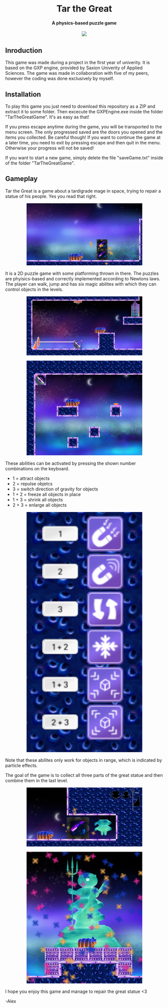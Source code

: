 <h1 align="center">
  Tar the Great
  <br>
</h1>

<h4 align="center">A physics-based puzzle game</h4>

<p align="center">
  <img src="./preview/ability_showcase.gif" width="369">
</p>

## Inroduction

This game was made during a project in the first year of univerity. It is based on the GXP engine, provided by Saxion Univerity of Applied Sciences.
The game was made in collaboration with five of my peers, however the coding was done exclusively by myself.

## Installation

To play this game you just need to download this repository as a ZIP and extract it to some folder. Then excecute the GXPEngine.exe inside the folder "TarTheGreatGame".
It's as easy as that!

If you press escape anytime during the game, you will be transported to the menu screen. The only progressed saved are the doors you opened and the items you collected.
Be careful though! If you want to continue the game at a later time, you need to exit by pressing escape and then quit in the menu. Otherwise your progress will not be saved!

If you want to start a new game, simply delete the file "saveGame.txt" inside of the folder "TarTheGreatGame".

## Gameplay

Tar the Great is a game about a tardigrade mage in space, trying to repair a statue of his people. Yes you read that right.

<p align="center">
  <img src="./preview/start.png" width="369">
</p>

It is a 2D puzzle game with some platforming thrown in there. The puzzles are phyisics-based and correctly implemented according to Newtons laws.
The player can walk, jump and has six magic abilites with which they can control objects in the levels.

<p align="center">
  <img src="./preview/riddle1.png" width="369">
</p>
<p align="center">
  <img src="./preview/riddle2.png" width="369">
</p>

These abilities can be activated by pressing the shown number combinations on the keyboard.

- 1 = attract objects
- 2 = repulse objetcs
- 3 = switch direction of gravity for objects
- 1 + 2 = freeze all objects in place
- 1 + 3 = shrink all objects
- 2 + 3 = enlarge all objects

<p align="center">
  <img src="./preview/abilities.png" width="369">
</p>

Note that these abilites only work for objects in range, which is indicated by particle effects.

The goal of the game is to collect all three parts of the great statue and then combine them in the last level.

<p align="center">
  <img src="./preview/collectible.png" width="369">
</p>
<p align="center">
  <img src="./preview/statue.png" width="369">
</p>

I hope you enjoy this game and manage to repair the great statue <3

-Alex
